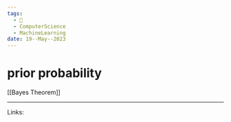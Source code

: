 ```yaml
---
tags:
  - 🌱
  - ComputerScience
  - MachineLearning
date: 19--May--2023
---
```


# prior probability

[[Bayes Theorem]]

---
Links: 